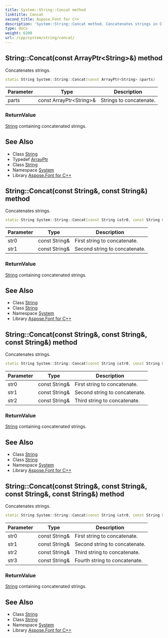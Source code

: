 ```yaml
---
title: System::String::Concat method
linktitle: Concat
second_title: Aspose.Font for C++
description: 'System::String::Concat method. Concatenates strings in C++.'
type: docs
weight: 6200
url: /cpp/system/string/concat/
---
```

## String::Concat(const ArrayPtr\<String\>\&) method


Concatenates strings.

```cpp
static String System::String::Concat(const ArrayPtr<String> &parts)
```


| Parameter | Type | Description |
| --- | --- | --- |
| parts | const ArrayPtr\<String\>\& | Strings to concatenate. |

### ReturnValue

[String](../) containing concatenated strings.

## See Also

* Class [String](../)
* Typedef [ArrayPtr](../../arrayptr/)
* Class [String](../)
* Namespace [System](../../)
* Library [Aspose.Font for C++](../../../)
## String::Concat(const String\&, const String\&) method


Concatenates strings.

```cpp
static String System::String::Concat(const String &str0, const String &str1)
```


| Parameter | Type | Description |
| --- | --- | --- |
| str0 | const String\& | First string to concatenate. |
| str1 | const String\& | Second string to concatenate. |

### ReturnValue

[String](../) containing concatenated strings.

## See Also

* Class [String](../)
* Class [String](../)
* Namespace [System](../../)
* Library [Aspose.Font for C++](../../../)
## String::Concat(const String\&, const String\&, const String\&) method


Concatenates strings.

```cpp
static String System::String::Concat(const String &str0, const String &str1, const String &str2)
```


| Parameter | Type | Description |
| --- | --- | --- |
| str0 | const String\& | First string to concatenate. |
| str1 | const String\& | Second string to concatenate. |
| str2 | const String\& | Third string to concatenate. |

### ReturnValue

[String](../) containing concatenated strings.

## See Also

* Class [String](../)
* Class [String](../)
* Namespace [System](../../)
* Library [Aspose.Font for C++](../../../)
## String::Concat(const String\&, const String\&, const String\&, const String\&) method


Concatenates strings.

```cpp
static String System::String::Concat(const String &str0, const String &str1, const String &str2, const String &str3)
```


| Parameter | Type | Description |
| --- | --- | --- |
| str0 | const String\& | First string to concatenate. |
| str1 | const String\& | Second string to concatenate. |
| str2 | const String\& | Third string to concatenate. |
| str3 | const String\& | Fourth string to concatenate. |

### ReturnValue

[String](../) containing concatenated strings.

## See Also

* Class [String](../)
* Class [String](../)
* Namespace [System](../../)
* Library [Aspose.Font for C++](../../../)
